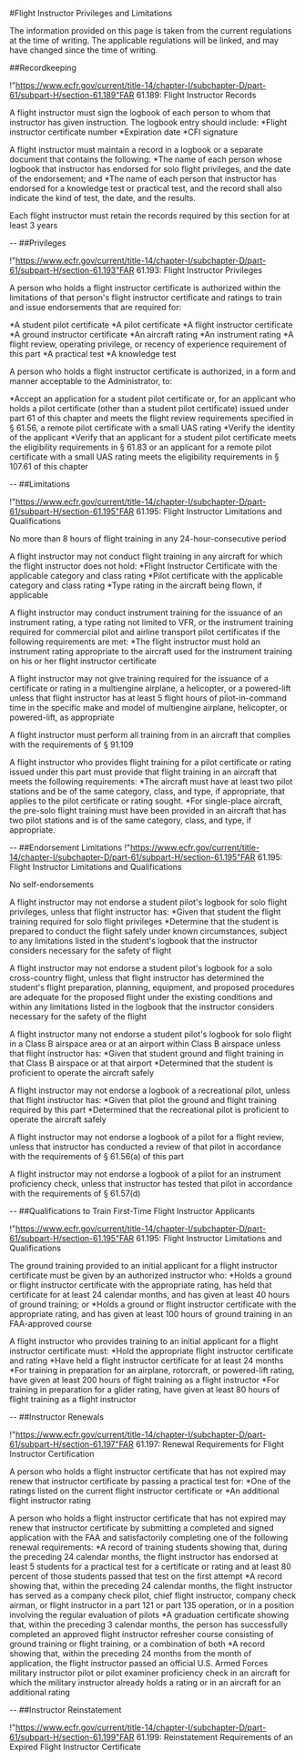#Flight Instructor Privileges and Limitations

The information provided on this page is taken from the current regulations at the time of writing. The applicable regulations will be linked, and may have changed since the time of writing.

##Recordkeeping

!"https://www.ecfr.gov/current/title-14/chapter-I/subchapter-D/part-61/subpart-H/section-61.189"FAR 61.189: Flight Instructor Records

A flight instructor must sign the logbook of each person to whom that instructor has given instruction. The logbook entry should include:
*Flight instructor certificate number
*Expiration date
*CFI signature

A flight instructor must maintain a record in a logbook or a separate document that contains the following:
*The name of each person whose logbook that instructor has endorsed for solo flight privileges, and the date of the endorsement; and
*The name of each person that instructor has endorsed for a knowledge test or practical test, and the record shall also indicate the kind of test, the date, and the results.

Each flight instructor must retain the records required by this section for at least 3 years

--
##Privileges

!"https://www.ecfr.gov/current/title-14/chapter-I/subchapter-D/part-61/subpart-H/section-61.193"FAR 61.193: Flight Instructor Privileges

A person who holds a flight instructor certificate is authorized within the limitations of that person's flight instructor certificate and ratings to train and issue endorsements that are required for:

*A student pilot certificate
*A pilot certificate
*A flight instructor certificate
*A ground instructor certificate
*An aircraft rating
*An instrument rating
*A flight review, operating privilege, or recency of experience requirement of this part
*A practical test 
*A knowledge test

A person who holds a flight instructor certificate is authorized, in a form and manner acceptable to the Administrator, to:

*Accept an application for a student pilot certificate or, for an applicant who holds a pilot certificate (other than a student pilot certificate) issued under part 61 of this chapter and meets the flight review requirements specified in § 61.56, a remote pilot certificate with a small UAS rating
*Verify the identity of the applicant
*Verify that an applicant for a student pilot certificate meets the eligibility requirements in § 61.83 or an applicant for a remote pilot certificate with a small UAS rating meets the eligibility requirements in § 107.61 of this chapter

--
##Limitations

!"https://www.ecfr.gov/current/title-14/chapter-I/subchapter-D/part-61/subpart-H/section-61.195"FAR 61.195: Flight Instructor Limitations and Qualifications

No more than 8 hours of flight training in any 24-hour-consecutive period

A flight instructor may not conduct flight training in any aircraft for which the flight instructor does not hold:
*Flight Instructor Certificate with the applicable category and class rating
*Pilot certificate with the applicable category and class rating
*Type rating in the aircraft being flown, if applicable

A flight instructor may conduct instrument training for the issuance of an instrument rating, a type rating not limited to VFR, or the instrument training required for commercial pilot and airline transport pilot certificates if the following requirements are met:
*The flight instructor must hold an instrument rating appropriate to the aircraft used for the instrument training on his or her flight instructor certificate

A flight instructor may not give training required for the issuance of a certificate or rating in a multiengine airplane, a helicopter, or a powered-lift unless that flight instructor has at least 5 flight hours of pilot-in-command time in the specific make and model of multiengine airplane, helicopter, or powered-lift, as appropriate

A flight instructor must perform all training from in an aircraft that complies with the requirements of § 91.109

A flight instructor who provides flight training for a pilot certificate or rating issued under this part must provide that flight training in an aircraft that meets the following requirements:
*The aircraft must have at least two pilot stations and be of the same category, class, and type, if appropriate, that applies to the pilot certificate or rating sought. 
*For single-place aircraft, the pre-solo flight training must have been provided in an aircraft that has two pilot stations and is of the same category, class, and type, if appropriate.


--
##Endorsement Limitations
!"https://www.ecfr.gov/current/title-14/chapter-I/subchapter-D/part-61/subpart-H/section-61.195"FAR 61.195: Flight Instructor Limitations and Qualifications

No self-endorsements

A flight instructor may not endorse a student pilot's logbook for solo flight privileges, unless that flight instructor has:
*Given that student the flight training required for solo flight privileges
*Determine that the student is prepared to conduct the flight safely under known circumstances, subject to any limitations listed in the student's logbook that the instructor considers necessary for the safety of flight

A flight instructor may not endorse a student pilot's logbook for a solo cross-country flight, unless that flight instructor has determined the student's flight preparation, planning, equipment, and proposed procedures are adequate for the proposed flight under the existing conditions and within any limitations listed in the logbook that the instructor considers necessary for the safety of the flight

A flight instructor many not endorse a student pilot's logbook for solo flight in a Class B airspace area or at an airport within Class B airspace unless that flight instructor has:
*Given that student ground and flight training in that Class B airspace or at that airport
*Determined that the student is proficient to operate the aircraft safely

A flight instructor may not endorse a logbook of a recreational pilot, unless that flight instructor has:
*Given that pilot the ground and flight training required by this part
*Determined that the recreational pilot is proficient to operate the aircraft safely

A flight instructor may not endorse a logbook of a pilot for a flight review, unless that instructor has conducted a review of that pilot in accordance with the requirements of § 61.56(a) of this part

A flight instructor may not endorse a logbook of a pilot for an instrument proficiency check, unless that instructor has tested that pilot in accordance with the requirements of § 61.57(d)


--
##Qualifications to Train First-Time Flight Instructor Applicants

!"https://www.ecfr.gov/current/title-14/chapter-I/subchapter-D/part-61/subpart-H/section-61.195"FAR 61.195: Flight Instructor Limitations and Qualifications

The ground training provided to an initial applicant for a flight instructor certificate must be given by an authorized instructor who:
*Holds a ground or flight instructor certificate with the appropriate rating, has held that certificate for at least 24 calendar months, and has given at least 40 hours of ground training; or
*Holds a ground or flight instructor certificate with the appropriate rating, and has given at least 100 hours of ground training in an FAA-approved course

A flight instructor who provides training to an initial applicant for a flight instructor certificate must:
*Hold the appropriate flight instructor certificate and rating
*Have held a flight instructor certificate for at least 24 months
*For training in preparation for an airplane, rotorcraft, or powered-lift rating, have given at least 200 hours of flight training as a flight instructor
*For training in preparation for a glider rating, have given at least 80 hours of flight training as a flight instructor

--
##Instructor Renewals

!"https://www.ecfr.gov/current/title-14/chapter-I/subchapter-D/part-61/subpart-H/section-61.197"FAR 61.197: Renewal Requirements for Flight Instructor Certification

A person who holds a flight instructor certificate that has not expired may renew that instructor certificate by passing a practical test for:
*One of the ratings listed on the current flight instructor certificate or 
*An additional flight instructor rating

A person who holds a flight instructor certificate that has not expired may renew that instructor certificate by submitting a completed and signed application with the FAA and satisfactorily completing one of the following renewal requirements:
*A record of training students showing that, during the preceding 24 calendar months, the flight instructor has endorsed at least 5 students for a practical test for a certificate or rating and at least 80 percent of those students passed that test on the first attempt
*A record showing that, within the preceding 24 calendar months, the flight instructor has served as a company check pilot, chief flight instructor, company check airman, or flight instructor in a part 121 or part 135 operation, or in a position involving the regular evaluation of pilots
*A graduation certificate showing that, within the preceding 3 calendar months, the person has successfully completed an approved flight instructor refresher course consisting of ground training or flight training, or a combination of both
*A record showing that, within the preceding 24 months from the month of application, the flight instructor passed an official U.S. Armed Forces military instructor pilot or pilot examiner proficiency check in an aircraft for which the military instructor already holds a rating or in an aircraft for an additional rating


--
##Instructor Reinstatement

!"https://www.ecfr.gov/current/title-14/chapter-I/subchapter-D/part-61/subpart-H/section-61.199"FAR 61.199: Reinstatement Requirements of an Expired Flight Instructor Certificate





